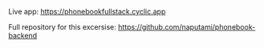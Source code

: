 Live app: https://phonebookfullstack.cyclic.app

Full repository for this excersise: https://github.com/naputami/phonebook-backend